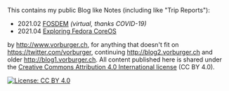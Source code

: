 This contains my public Blog like Notes (including like "Trip Reports"):

* 2021.02 [FOSDEM](conferences/FOSDEM-2021.md) _(virtual, thanks COVID-19)_
* 2021.04 [Exploring Fedora CoreOS](linux/coreos/)

by http://www.vorburger.ch, for anything that doesn't fit on https://twitter.com/vorburger,
continuing http://blog2.vorburger.ch and older http://blog1.vorburger.ch. All content
published here is shared under the [Creative Commons Attribution 4.0 International license](https://creativecommons.org/licenses/by/4.0/) (CC BY 4.0).

[![License: CC BY 4.0](https://img.shields.io/badge/License-CC%20BY%204.0-lightgrey.svg)](https://creativecommons.org/licenses/by/4.0/)
